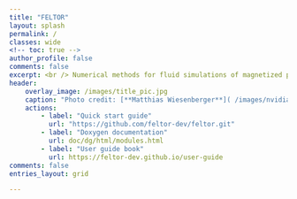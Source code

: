 ```yaml
---
title: "FELTOR"
layout: splash
permalink: /
classes: wide
<!-- toc: true -->
author_profile: false
comments: false
excerpt: <br /> Numerical methods for fluid simulations of magnetized plasmas
header:
    overlay_image: /images/title_pic.jpg
    caption: "Photo credit: [**Matthias Wiesenberger**]( /images/nvidia_ue_red_blue.jpg)"
    actions:
        - label: "Quick start guide"
          url: "https://github.com/feltor-dev/feltor.git"
        - label: "Doxygen documentation"
          url: doc/dg/html/modules.html
        - label: "User guide book"
          url: https://feltor-dev.github.io/user-guide
comments: false
entries_layout: grid

---
```

<!--
feature_row:
  - image_path: /images/quick-start.png
    url: https://github.com/feltor-dev/feltor
    title : ""
    btn_label: "Quick start guide"
    btn_class: "btn--light-outline"
  -  image_path: /images/doxygen-docu.png
    url: doc/dg/html/modules.html
    title : ""
    btn_label: "Doxygen documentation"
    btn_class: "btn--light-outline"
  - image_path: /images/guide-book.png
    url: https://feltor-dev.github.io/user-guide
    title : ""
    btn_label: "User guide book"
    btn_class: "btn--light-outline"
{% include feature_row %}
-->

<!-- temporarily copied temp_guide into _site -->
<!-- https://raw.githubusercontent.com/mmistakes/minimal-mistakes/master/docs/_pages/splash-page.md -->
